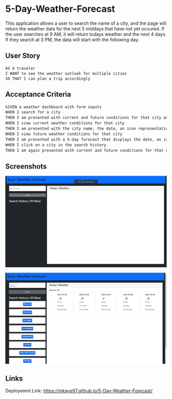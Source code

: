 # 5-Day-Weather-Forecast

This application allows a user to search the name of a city, and the page will return the weather data for the next 5 middays that have not yet occured. If the user searches at 9 AM, it will return todays weather and the next 4 days. If they search at 3 PM, the data will start with the following day.

## User Story

```
AS A traveler
I WANT to see the weather outlook for multiple cities
SO THAT I can plan a trip accordingly
```

## Acceptance Criteria

```md
GIVEN a weather dashboard with form inputs
WHEN I search for a city
THEN I am presented with current and future conditions for that city and that city is added to the search history
WHEN I view current weather conditions for that city
THEN I am presented with the city name, the date, an icon representation of weather conditions, the temperature, the humidity, and the wind speed
WHEN I view future weather conditions for that city
THEN I am presented with a 5-day forecast that displays the date, an icon representation of weather conditions, the temperature, the wind speed, and the humidity
WHEN I click on a city in the search history
THEN I am again presented with current and future conditions for that city
```

## Screenshots

![Screenshot Before Use](./images/forecastScreenshotEmpty.png)

![Screenshot After Use](./images/forecastScreenshot.png)

## Links

Deployemnt Link: https://mkaye97.github.io/5-Day-Weather-Forecast/
